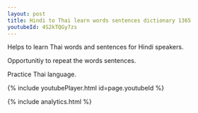 ```yaml
---
layout: post
title: Hindi to Thai learn words sentences dictionary 1365 
youtubeId: 4S2kTQGy7zs
---
```

 
 
Helps to learn Thai words and sentences for Hindi speakers.

Opportunitiy to repeat the words sentences. 

Practice Thai language. 
 
{% include youtubePlayer.html id=page.youtubeId %}
 
 
{% include analytics.html %}